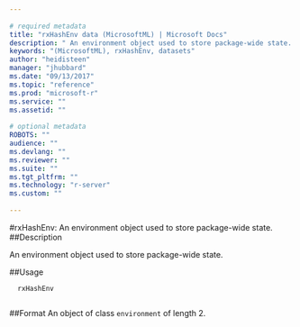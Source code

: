```yaml
--- 
 
# required metadata 
title: "rxHashEnv data (MicrosoftML) | Microsoft Docs" 
description: " An environment object used to store package-wide state. " 
keywords: "(MicrosoftML), rxHashEnv, datasets" 
author: "heidisteen" 
manager: "jhubbard" 
ms.date: "09/13/2017" 
ms.topic: "reference" 
ms.prod: "microsoft-r" 
ms.service: "" 
ms.assetid: "" 
 
# optional metadata 
ROBOTS: "" 
audience: "" 
ms.devlang: "" 
ms.reviewer: "" 
ms.suite: "" 
ms.tgt_pltfrm: "" 
ms.technology: "r-server" 
ms.custom: "" 
 
--- 
```

 
 
 
 
 
 #rxHashEnv: An environment object used to store package-wide state. 
 ##Description
 
An environment object used to store package-wide state.
 
 
 ##Usage

```   
  rxHashEnv
 
```
 
 ##Format
 An object of class `environment` of length 2. 
 
 
 
